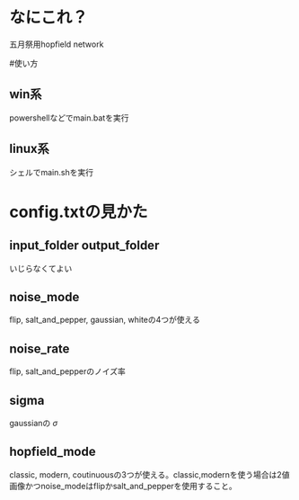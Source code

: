 # なにこれ？
五月祭用hopfield network

#使い方
## win系
powershellなどでmain.batを実行
## linux系
シェルでmain.shを実行

# config.txtの見かた
## input_folder output_folder
いじらなくてよい
## noise_mode
flip, salt_and_pepper, gaussian, whiteの4つが使える
## noise_rate
flip, salt_and_pepperのノイズ率
## sigma 
gaussianの $\sigma$
## hopfield_mode
classic, modern, coutinuousの3つが使える。classic,modernを使う場合は2値画像かつnoise_modeはflipかsalt_and_pepperを使用すること。
